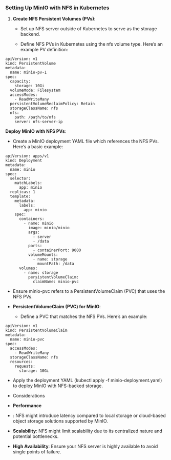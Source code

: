 ### Setting Up MinIO with NFS in Kubernetes

1.  **Create NFS Persistent Volumes (PVs)**:
    
    *   Set up NFS server outside of Kubernetes to serve as the storage backend.
        
    *   Define NFS PVs in Kubernetes using the nfs volume type. Here’s an example PV definition:
  
```
apiVersion: v1
kind: PersistentVolume
metadata:
  name: minio-pv-1
spec:
  capacity:
    storage: 10Gi
  volumeMode: Filesystem
  accessModes:
    - ReadWriteMany
  persistentVolumeReclaimPolicy: Retain
  storageClassName: nfs
  nfs:
    path: /path/to/nfs
    server: nfs-server-ip

```
**Deploy MinIO with NFS PVs**:

*   Create a MinIO deployment YAML file which references the NFS PVs. Here’s a basic example:
```
apiVersion: apps/v1
kind: Deployment
metadata:
  name: minio
spec:
  selector:
    matchLabels:
      app: minio
  replicas: 1
  template:
    metadata:
      labels:
        app: minio
    spec:
      containers:
        - name: minio
          image: minio/minio
          args:
            - server
            - /data
          ports:
            - containerPort: 9000
          volumeMounts:
            - name: storage
              mountPath: /data
      volumes:
        - name: storage
          persistentVolumeClaim:
            claimName: minio-pvc
```
*   Ensure minio-pvc refers to a PersistentVolumeClaim (PVC) that uses the NFS PVs.
    
*   **PersistentVolumeClaim (PVC) for MinIO**:
    
    *   Define a PVC that matches the NFS PVs. Here’s an example:
```
apiVersion: v1
kind: PersistentVolumeClaim
metadata:
  name: minio-pvc
spec:
  accessModes:
    - ReadWriteMany
  storageClassName: nfs
  resources:
    requests:
      storage: 10Gi
```
*   Apply the deployment YAML (kubectl apply -f minio-deployment.yaml) to deploy MinIO with NFS-backed storage.
    
*   Considerations
    
*   **Performance**
    
*   : NFS might introduce latency compared to local storage or cloud-based object storage solutions supported by MinIO.
    
*   **Scalability**: NFS might limit scalability due to its centralized nature and potential bottlenecks.
    
*   **High Availability**: Ensure your NFS server is highly available to avoid single points of failure.  
  
